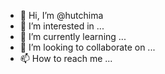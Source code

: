 - 👋 Hi, I’m @hutchima
- 👀 I’m interested in ...
- 🌱 I’m currently learning ...
- 💞️ I’m looking to collaborate on ...
- 📫 How to reach me ...

<!---
hutchima/hutchima is a ✨ special ✨ repository because its `README.md` (this file) appears on your GitHub profile.
You can click the Preview link to take a look at your changes.
--->
